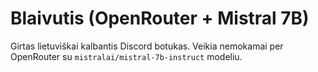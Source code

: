 # Blaivutis (OpenRouter + Mistral 7B)
Girtas lietuviškai kalbantis Discord botukas. Veikia nemokamai per OpenRouter su `mistralai/mistral-7b-instruct` modeliu.